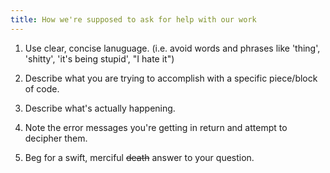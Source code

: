```yaml
---
title: How we're supposed to ask for help with our work
---
```


1. Use clear, concise lanuguage. (i.e. avoid words and phrases like 'thing', 'shitty', 'it's being stupid', "I hate it")

2. Describe what you are trying to accomplish with a specific piece/block of code.

3. Describe what's actually happening.

4. Note the error messages you're getting in return and attempt to decipher them.

5. Beg for a swift, merciful ~~death~~  answer to your question. 
